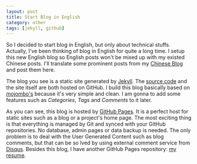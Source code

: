 ```yaml
---
layout: post
title: Start Blog in English
category: other
tags: [jekyll, github]
---
```


So I decided to start blog in English, but only about technical stuffs. Actually, I've been thinking of blog in English for quite a long time. I setup this new English blog so English posts won't be mixed up with my existed Chinese posts. I'll translate some prominent posts from my [Chinese Blog](http://johnny-huang.appspot.com/) and post them here.

The blog you see is a static site generated by [Jekyll](https://github.com/mojombo/jekyll). The [source code](https://github.com/hzqtc/hzqtc.github.com) and the site itself are both hosted on GitHub. I build this blog basically based on [mojombo's](https://github.com/mojombo/mojombo.github.com) because it's very simple and clean. I am gonna to add some features such as *Categories*, *Tags* and *Comments* to it later.

As you can see, this blog is hosted by [GitHub Pages](http://pages.github.com/). It is a perfect host for static sites such as a blog or a project's home page. The most exciting thing is that everything is managed by Git and synced with your GitHub repositories. No database, admin pages or data backup is needed. The only problem is to deal with the User Generated Content such as blog comments, but that can be so	lved by using external comment service from [Disqus](http://disqus.com/). Besides this blog, I have another GitHub Pages repository: [my resume](https://github.com/hzqtc/resume).

